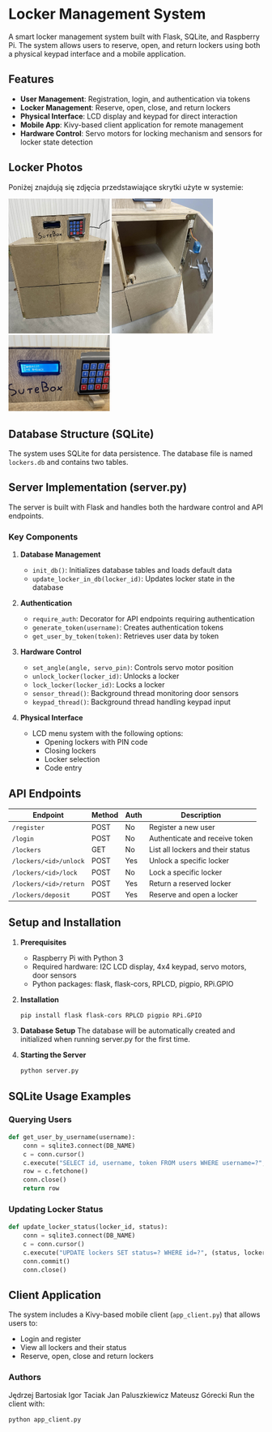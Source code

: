 # Locker Management System
 
A smart locker management system built with Flask, SQLite, and Raspberry Pi. The system allows users to reserve, open, and return lockers using both a physical keypad interface and a mobile application.

## Features

- **User Management**: Registration, login, and authentication via tokens
- **Locker Management**: Reserve, open, close, and return lockers
- **Physical Interface**: LCD display and keypad for direct interaction
- **Mobile App**: Kivy-based client application for remote management
- **Hardware Control**: Servo motors for locking mechanism and sensors for locker state detection

## Locker Photos

Poniżej znajdują się zdjęcia przedstawiające skrytki użyte w systemie:

<p float="left">
  <img src="images/zdjecie1.jpg" alt="Skrytka 1" width="200"/>
  <img src="images/zdjecie2.jpg" alt="Skrytka 2" width="200"/>
  <img src="images/zdjecie3.jpg" alt="Skrytka 3" width="200"/>
</p>

## Database Structure (SQLite)

The system uses SQLite for data persistence. The database file is named `lockers.db` and contains two tables.

## Server Implementation (server.py)

The server is built with Flask and handles both the hardware control and API endpoints.

### Key Components

1. **Database Management**
   - `init_db()`: Initializes database tables and loads default data
   - `update_locker_in_db(locker_id)`: Updates locker state in the database

2. **Authentication**
   - `require_auth`: Decorator for API endpoints requiring authentication
   - `generate_token(username)`: Creates authentication tokens
   - `get_user_by_token(token)`: Retrieves user data by token

3. **Hardware Control**
   - `set_angle(angle, servo_pin)`: Controls servo motor position
   - `unlock_locker(locker_id)`: Unlocks a locker
   - `lock_locker(locker_id)`: Locks a locker
   - `sensor_thread()`: Background thread monitoring door sensors
   - `keypad_thread()`: Background thread handling keypad input

4. **Physical Interface**
   - LCD menu system with the following options:
     - Opening lockers with PIN code
     - Closing lockers
     - Locker selection
     - Code entry

## API Endpoints

| Endpoint | Method | Auth | Description |
|----------|--------|------|-------------|
| `/register` | POST | No | Register a new user |
| `/login` | POST | No | Authenticate and receive token |
| `/lockers` | GET | No | List all lockers and their status |
| `/lockers/<id>/unlock` | POST | Yes | Unlock a specific locker |
| `/lockers/<id>/lock` | POST | No | Lock a specific locker |
| `/lockers/<id>/return` | POST | Yes | Return a reserved locker |
| `/lockers/deposit` | POST | Yes | Reserve and open a locker |

## Setup and Installation

1. **Prerequisites**
   - Raspberry Pi with Python 3
   - Required hardware: I2C LCD display, 4x4 keypad, servo motors, door sensors
   - Python packages: flask, flask-cors, RPLCD, pigpio, RPi.GPIO

2. **Installation**
   ```bash
   pip install flask flask-cors RPLCD pigpio RPi.GPIO
   ```

3. **Database Setup**
   The database will be automatically created and initialized when running server.py for the first time.

4. **Starting the Server**
   ```bash
   python server.py
   ```

## SQLite Usage Examples

### Querying Users

```python
def get_user_by_username(username):
    conn = sqlite3.connect(DB_NAME)
    c = conn.cursor()
    c.execute("SELECT id, username, token FROM users WHERE username=?", (username,))
    row = c.fetchone()
    conn.close()
    return row
```

### Updating Locker Status

```python
def update_locker_status(locker_id, status):
    conn = sqlite3.connect(DB_NAME)
    c = conn.cursor()
    c.execute("UPDATE lockers SET status=? WHERE id=?", (status, locker_id))
    conn.commit()
    conn.close()
```


## Client Application

The system includes a Kivy-based mobile client (`app_client.py`) that allows users to:
- Login and register
- View all lockers and their status
- Reserve, open, close and return lockers

### Authors

Jędrzej Bartosiak
Igor Taciak
Jan Paluszkiewicz
Mateusz Górecki
Run the client with:
```bash
python app_client.py
```

